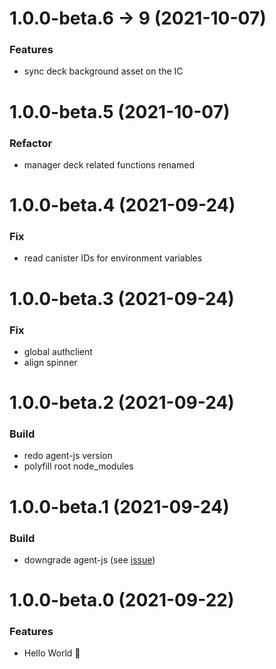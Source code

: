 # 1.0.0-beta.6 -> 9 (2021-10-07)

### Features

- sync deck background asset on the IC

# 1.0.0-beta.5 (2021-10-07)

### Refactor

- manager deck related functions renamed

# 1.0.0-beta.4 (2021-09-24)

### Fix

- read canister IDs for environment variables

# 1.0.0-beta.3 (2021-09-24)

### Fix

- global authclient
- align spinner

# 1.0.0-beta.2 (2021-09-24)

### Build

- redo agent-js version
- polyfill root node_modules

# 1.0.0-beta.1 (2021-09-24)

### Build

- downgrade agent-js (see [issue](https://forum.dfinity.org/t/error-global-is-not-defined-with-agent-js-v0-10-0/7509))

# 1.0.0-beta.0 (2021-09-22)

### Features

- Hello World 👋
